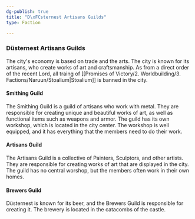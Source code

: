 ```yaml
---
dg-publish: true
title: "D\xFCsternest Artisans Guilds"
type: Faction

---
```






### Düsternest Artisans Guilds

The city's economy is based on trade and the arts. The city is known for its artisans, who create works of art and craftsmanship. As from a direct order of the recent Lord, all traing of [[Promises of Victory/2. Worldbuilding/3. Factions/Naruun/Stoalium\|Stoalium]] is banned in the city.

#### Smithing Guild

The Smithing Guild is a guild of artisans who work with metal. They are responsible for creating unique and beautiful works of art, as well as functional items such as weapons and armor.
The guild has its own workshop, which is located in the city center. The workshop is well equipped, and it has everything that the members need to do their work.

#### Artisans Guild

The Artisans Guild is a collective of Painters, Sculptors, and other artists. They are responsible for creating works of art that are displayed in the city.
The guild has no central worshop, but the members often work in their own homes.

#### Brewers Guild

Düsternest is known for its beer, and the Brewers Guild is responsible for creating it. The brewery is located in the catacombs of the castle.